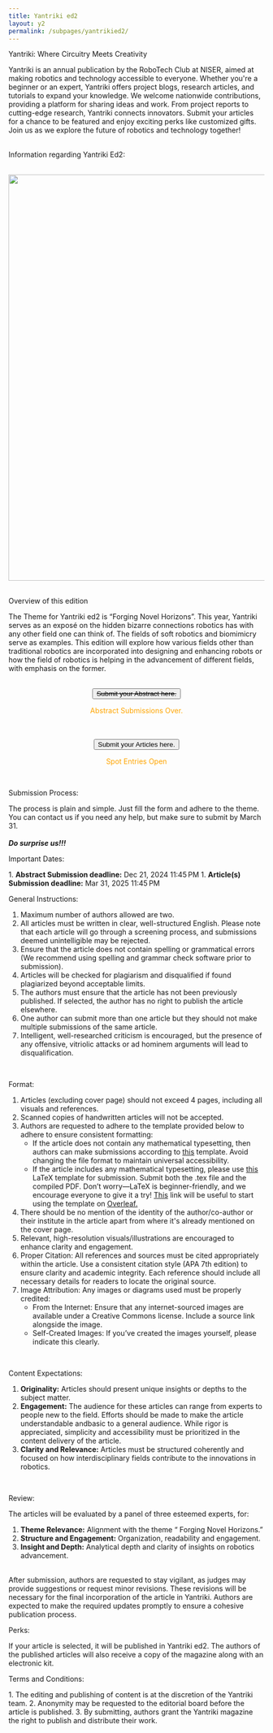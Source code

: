 ```yaml
---
title: Yantriki ed2
layout: y2
permalink: /subpages/yantrikied2/
---
```

<p class="headings">Yantriki: Where Circuitry Meets Creativity</p>
Yantriki is an annual publication by the RoboTech Club at NISER, aimed at making robotics and technology accessible to everyone. Whether you're a beginner or an expert, Yantriki offers project blogs, research articles, and tutorials to expand your knowledge.
We welcome nationwide contributions, providing a platform for sharing ideas and work. From project reports to cutting-edge research, Yantriki connects innovators. Submit your articles for a chance to be featured and enjoy exciting perks like customized gifts.
Join us as we explore the future of robotics and technology together!
<br>
<br>
<p class="congratulations">Information regarding Yantriki Ed2:</p>
<br>
<center><img class="poster" src="/images/yantrikied2.jpg" height="800px" width="600px"></center>
<br>
<p class="headings">Overview of this edition</p>
<p> The Theme for Yantriki ed2 is “Forging Novel Horizons”. This year, Yantriki serves as an
 exposé on the hidden bizarre connections robotics has with any other field one can
 think of. The fields of soft robotics and biomimicry serve as examples. This edition will
 explore how various fields other than traditional robotics are incorporated into designing
 and enhancing robots or how the field of robotics is helping in the advancement of
 different fields, with emphasis on the former.</p>
 <br>
<center><button><s>Submit your Abstract here.</s></button>
 <p style="text-align:center; color: #FFA500;">Abstract Submissions Over.</p>
<br>
<br>
<a href="https://docs.google.com/forms/d/e/1FAIpQLScL6NToZw6S4aZvJ6dyBB86qYNTxDQMRYLq9B052Hw0AIPVSw/viewform?usp=sf_link"><button>Submit your Articles here.</button></a>
<p style="text-align:center; color: #FFA500;">Spot Entries Open </p>
</center>
<br>
 <p class="headings">Submission Process:</p>
The process is plain and simple. Just fill the form and adhere to the theme. You can contact us if you need any help, but make sure to submit by March 31.
<br>
<br>
<strong><em>Do surprise us!!!</em></strong>

 <p class="headings">Important Dates:</p>
1. <strong>Abstract Submission deadline:</strong>
 Dec 21, 2024 11:45 PM
1. <strong>Article(s) Submission deadline:</strong>
 Mar 31, 2025 11:45 PM
 <br>


 <p class="headings">General Instructions:</p>

1.  Maximum number of authors allowed are two.
2.  All articles must be written in clear, well-structured English. Please note that each article will go through a screening process, and submissions deemed unintelligible may be rejected.
3.  Ensure that the article does not contain spelling or grammatical errors (We recommend using spelling and grammar check software prior to submission).
4.  Articles will be checked for plagiarism and disqualified if found plagiarized beyond acceptable limits.
5.  The authors must ensure that the article has not been previously published. If selected, the author has no right to publish the article elsewhere.
6.  One author can submit more than one article but they should not make multiple submissions of the same article.
7.  Intelligent, well-researched criticism is encouraged, but the presence of any offensive, vitriolic attacks or ad hominem arguments will lead to disqualification.
<br>
<p class="headings">Format:</p>

1. Articles (excluding cover page) should not exceed 4 pages, including all visuals and references.   
2. Scanned copies of handwritten articles will not be accepted.
3. Authors are requested to adhere to the template provided below to adhere to ensure consistent formatting:
   - If the article does not contain any mathematical typesetting, then authors can make submissions according to <a href="https://drive.google.com/file/d/1QwP6gxwCCZqWfQ0UnGsRNimx9l1VgoF6/view?usp=sharing">this</a> template. Avoid changing the file format to maintain universal accessibility. 
   - If the article includes any mathematical typesetting, please use <a href="https://drive.google.com/file/d/1r_McGn3QHU1jnxdvAZUiVsyjeyCQ0-xF/view?usp=sharing">this</a> LaTeX template for submission. Submit both the .tex file and the compiled PDF. Don’t worry—LaTeX is beginner-friendly, and we encourage everyone to give it a try! <a href="https://www.overleaf.com/learn/how-to/Uploading_a_project#:~:text=In%20the%20Project%20Management%20page,zip%20file%20to%20locate%20a%20.">This</a> link will be useful to start using the template on <a href="https://www.overleaf.com/">Overleaf.</a>
4. There should be no mention of the identity of the author/co-author or their institute in the article apart from where it's already mentioned on the cover page.
5. Relevant, high-resolution visuals/illustrations are encouraged to enhance clarity and engagement.
6. Proper Citation: All references and sources must be cited appropriately within the article. Use a consistent citation style (APA 7th edition) to ensure clarity and academic integrity. Each reference should include all necessary details for readers to locate the original source.
7. Image Attribution: Any images or diagrams used must be properly credited:
   - From the Internet: Ensure that any internet-sourced images are available
 under a Creative Commons license. Include a source link alongside the
 image.
   - Self-Created Images: If you’ve created the images yourself, please
 indicate this clearly.
<br>
<p class="headings">Content Expectations:</p>

1. **Originality:** Articles should present unique insights or depths to the subject matter.
2. **Engagement:** The audience for these articles can range from experts to people new to the field. Efforts should be made to make the article understandable andbasic to a general audience. While rigor is appreciated, simplicity and accessibility must be prioritized in the content delivery of the article.
3. **Clarity and Relevance:** Articles must be structured coherently and focused on how interdisciplinary fields contribute to the innovations in robotics.
<br>
<p class="headings">Review:</p>
The articles will be evaluated by a panel of three esteemed experts, for:

1. **Theme Relevance:** Alignment with the theme “ Forging Novel Horizons.”
2. **Structure and Engagement:** Organization, readability and engagement.
3. **Insight and Depth:** Analytical depth and clarity of insights on robotics advancement.
<br>
After submission, authors are requested to stay vigilant, as judges may provide suggestions or request minor revisions. These revisions will be necessary for the final incorporation of the article in Yantriki. Authors are expected to make the required updates promptly to ensure a cohesive publication process.
<br>
<p class="headings">Perks:</p>
If your article is selected, it will be published in Yantriki ed2. The authors of the published articles will also receive a copy of the magazine along with an electronic kit.
<br>
<p class="headings">Terms and Conditions:</p>
1. The editing and publishing of content is at the discretion of the Yantriki team.
2. Anonymity may be requested to the editorial board before the article is published.
3. By submitting, authors grant the Yantriki magazine the right to publish and distribute their work.
<br>



